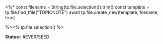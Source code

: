 <%*
const filename = String(tp.file.selection()).trim()
const template = tp.file.find_tfile("TOPICNOTE") 
await tp.file.create_new(template, filename, true)

%><% tp.file.selection() %>

**Status**:: #EVER/SEED 